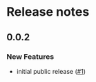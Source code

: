 # Release notes

<!-- do not remove -->

## 0.0.2

### New Features

- initial public release ([#1](https://github.com/fastai/fastdoc/issues/1))
